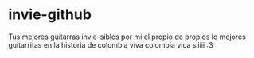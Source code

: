 # invie-github
Tus mejores guitarras invie-sibles por mi el propio de propios lo mejores guitarritas
en la historia de colombia viva colombia vica
siiiii
:3 

